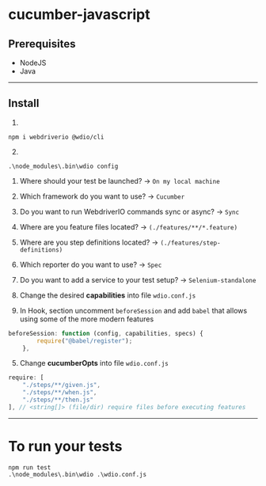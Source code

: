 # cucumber-javascript

## Prerequisites
* NodeJS
* Java
---
## Install
1. 
```
npm i webdriverio @wdio/cli
```
2. 
```
.\node_modules\.bin\wdio config
```
  1. Where should your test be launched? -> `On my local machine`
  2. Which framework do you want to use?  -> `Cucumber`
  3. Do you want to run WebdriverIO commands sync or async? -> `Sync`
  4. Where are you feature files located? -> `(./features/**/*.feature)`
  5. Where are you step definitions located? -> `(./features/step-definitions)`
  6. Which reporter do you want to use? -> `Spec`
  7. Do you want to add a service to your test setup? -> `Selenium-standalone`

3. Change the desired **capabilities** into file `wdio.conf.js`
4. In Hook, section uncomment `beforeSession` and add `babel` that allows using some of the more modern features
```javascript
beforeSession: function (config, capabilities, specs) {
        require("@babel/register");
    },
```
5. Change **cucumberOpts**  into file `wdio.conf.js`
```javascript
require: [
    "./steps/**/given.js",
    "./steps/**/when.js",
    "./steps/**/then.js"
], // <string[]> (file/dir) require files before executing features 
```

---
# To run your tests
```
npm run test
.\node_modules\.bin\wdio .\wdio.conf.js
```